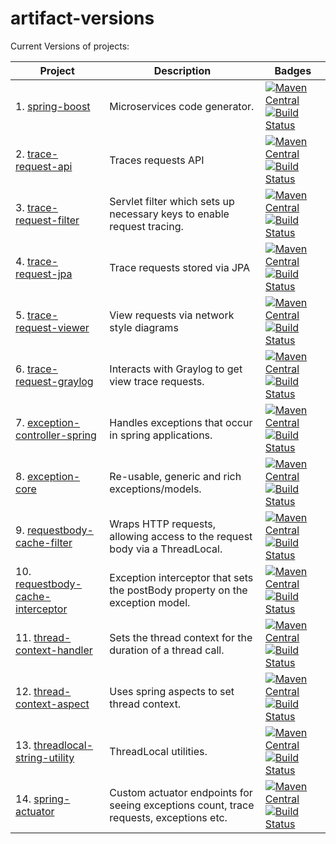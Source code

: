 # artifact-versions
Current Versions of projects:

| Project                                                                                           | Description                                                                                 | Badges |
|---------------------------------------------------------------------------------------------------|---------------------------------------------------------------------------------------------|---------------------------------------------------------------------------------------------------------------------------------------------------------------------------------------------------------------------------------------------------------------------------------------------------------------------------------------------------------------------------------------------------------------------------------------------------------------------------------------------------------------------------------------------------------------------------------------|
| 1. [spring-boost](https://github.com/imamchishty/spring-boost)                                    | Microservices code generator.                                                               |[![Maven Central](https://maven-badges.herokuapp.com/maven-central/com.shedhack.tool/spring-boost/badge.svg?style=plastic)](https://maven-badges.herokuapp.com/maven-central/com.shedhack.tool/spring-boost)                                         [![Build Status](https://travis-ci.org/imamchishty/spring-boost.svg?branch=master "spring-boost")](https://travis-ci.org/imamchishty/spring-boost)                                                                       |
| 2. [trace-request-api](https://github.com/imamchishty/trace-request-api)                          | Traces requests API                                                                         |[![Maven Central](https://maven-badges.herokuapp.com/maven-central/com.shedhack.trace/trace-request-api/badge.svg?style=plastic)](https://maven-badges.herokuapp.com/maven-central/com.shedhack.trace/trace-request-api)                             [![Build Status](https://travis-ci.org/imamchishty/trace-request-api.svg?branch=master "trace-request-api")](https://travis-ci.org/imamchishty/trace-request-api)                                                   |
| 3. [trace-request-filter](https://github.com/imamchishty/trace-request-filter)                    | Servlet filter which sets up necessary keys to enable request tracing.                      |[![Maven Central](https://maven-badges.herokuapp.com/maven-central/com.shedhack.trace/trace-request-filter/badge.svg?style=plastic)](https://maven-badges.herokuapp.com/maven-central/com.shedhack.trace/trace-request-filter)                       [![Build Status](https://travis-ci.org/imamchishty/trace-request-filter.svg?branch=master "filter-request-filter")](https://travis-ci.org/imamchishty/trace-request-filter)                                   |
| 4. [trace-request-jpa](https://github.com/imamchishty/trace-request-jpa)                          | Trace requests stored via JPA                                                               |[![Maven Central](https://maven-badges.herokuapp.com/maven-central/com.shedhack.trace/trace-request-jpa/badge.svg?style=plastic)](https://maven-badges.herokuapp.com/maven-central/com.shedhack.trace/trace-request-jpa)                             [![Build Status](https://travis-ci.org/imamchishty/trace-request-jpa.svg?branch=master "filter-request-jpa")](https://travis-ci.org/imamchishty/trace-request-jpa)                                                  |
| 5. [trace-request-viewer](https://github.com/imamchishty/trace-request-viewer)                    | View requests via network style diagrams                                                    |[![Maven Central](https://maven-badges.herokuapp.com/maven-central/com.shedhack.trace/trace-request-viewer/badge.svg?style=plastic)](https://maven-badges.herokuapp.com/maven-central/com.shedhack.trace/trace-request-viewer)                       [![Build Status](https://travis-ci.org/imamchishty/trace-request-viewer.svg?branch=master "filter-request-viewer")](https://travis-ci.org/imamchishty/trace-request-viewer)                                      |
| 6. [trace-request-graylog](https://github.com/imamchishty/trace-request-graylog)                  | Interacts with Graylog to get view trace requests.                                          |[![Maven Central](https://maven-badges.herokuapp.com/maven-central/com.shedhack.trace/trace-request-graylog/badge.svg?style=plastic)](https://maven-badges.herokuapp.com/maven-central/com.shedhack.trace/trace-request-graylog)                     [![Build Status](https://travis-ci.org/imamchishty/trace-request-graylog.svg?branch=master "filter-request-graylog")](https://travis-ci.org/imamchishty/trace-request-graylog)                                  |
| 7. [exception-controller-spring](https://github.com/imamchishty/exception-controller-spring)      | Handles exceptions that occur in spring applications.                                       |[![Maven Central](https://maven-badges.herokuapp.com/maven-central/com.shedhack.exception/exception-controller-spring/badge.svg?style=plastic)](https://maven-badges.herokuapp.com/maven-central/com.shedhack.exception/exception-controller-spring) [![Build Status](https://travis-ci.org/imamchishty/exception-controller-spring.svg?branch=master "exception-controller-spring")](https://travis-ci.org/imamchishty/exception-controller-spring)           |
| 8. [exception-core](https://github.com/imamchishty/exception-core)                                | Re-usable, generic and rich exceptions/models.                                              |[![Maven Central](https://maven-badges.herokuapp.com/maven-central/com.shedhack.exception/exception-core/badge.svg?style=plastic)](https://maven-badges.herokuapp.com/maven-central/com.shedhack.exception/exception-core)                           [![Build Status](https://travis-ci.org/imamchishty/exception-core.svg?branch=master "Travis CI")](https://travis-ci.org/imamchishty/exception-core)                                                                   |
| 9. [requestbody-cache-filter](https://github.com/imamchishty/requestbody-cache-filter)            | Wraps HTTP requests, allowing access to the request body via a ThreadLocal.                 |[![Maven Central](https://maven-badges.herokuapp.com/maven-central/com.shedhack.requestbody/cache-filter/badge.svg?style=plastic)](https://maven-badges.herokuapp.com/maven-central/com.shedhack.requestbody/cache-filter)                           [![Build Status](https://travis-ci.org/imamchishty/requestbody-cache-filter.svg?branch=master "requestbody-cache-filter")](https://travis-ci.org/imamchishty/requestbody-cache-filter)                       |
|10. [requestbody-cache-interceptor](https://github.com/imamchishty/requestbody-cache-interceptor)  | Exception interceptor that sets the postBody property on the exception model.               |[![Maven Central](https://maven-badges.herokuapp.com/maven-central/com.shedhack.requestbody/cache-interceptor/badge.svg?style=plastic)](https://maven-badges.herokuapp.com/maven-central/com.shedhack.requestbody/cache-interceptor)                 [![Build Status](https://travis-ci.org/imamchishty/requestbody-cache-interceptor.svg?branch=master "requestbody-cache-filter")](https://travis-ci.org/imamchishty/requestbody-cache-interceptor)        |
|11. [thread-context-handler](https://github.com/imamchishty/thread-context-handler)                | Sets the thread context for the duration of a thread call.                                  |[![Maven Central](https://maven-badges.herokuapp.com/maven-central/com.shedhack.thread/thread-context-handler/badge.svg?style=plastic)](https://maven-badges.herokuapp.com/maven-central/com.shedhack.thread/thread-context-handler)                 [![Build Status](https://travis-ci.org/imamchishty/thread-context-handler.svg?branch=master "thread-context-aspect")](https://travis-ci.org/imamchishty/thread-context-handler)                               |
|12. [thread-context-aspect](https://github.com/imamchishty/thread-context-aspect)                  | Uses spring aspects to set thread context.                                                  |[![Maven Central](https://maven-badges.herokuapp.com/maven-central/com.shedhack.thread/thread-context-aspect/badge.svg?style=plastic)](https://maven-badges.herokuapp.com/maven-central/com.shedhack.thread/thread-context-aspect)                   [![Build Status](https://travis-ci.org/imamchishty/thread-context-aspect.svg?branch=master "JMC threads list")](https://travis-ci.org/imamchishty/thread-context-aspect)                                       |
|13. [threadlocal-string-utility](https://github.com/imamchishty/threadlocal-string-utility)        | ThreadLocal utilities.                                                                      |[![Maven Central](https://maven-badges.herokuapp.com/maven-central/com.shedhack.thread/threadlocal-string-utility/badge.svg?style=plastic)](https://maven-badges.herokuapp.com/maven-central/com.shedhack.thread/threadlocal-string-utility)         [![Build Status](https://travis-ci.org/imamchishty/threadlocal-string-utility.svg?branch=master "threadlocal-string-utility")](https://travis-ci.org/imamchishty/threadlocal-string-utility)               |
|14. [spring-actuator](https://github.com/imamchishty/spring-actuator)                              | Custom actuator endpoints for seeing exceptions count, trace requests, exceptions etc.      |[![Maven Central](https://maven-badges.herokuapp.com/maven-central/com.shedhack.spring/spring-actuator/badge.svg?style=plastic)](https://maven-badges.herokuapp.com/maven-central/com.shedhack.spring/spring-actuator)                               [![Build Status](https://travis-ci.org/imamchishty/spring-actuator.svg?branch=master "Travis CI")](https://travis-ci.org/imamchishty/spring-actuator)                                                                |
